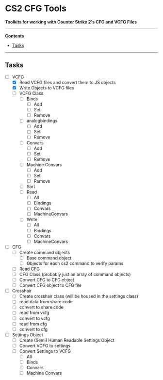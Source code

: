 # CS2 CFG Tools
**Toolkits for working with Counter Strike 2's CFG and VCFG Files**

---
**Contents**
- [Tasks](https://github.com/Vaborgabe/CS2-CFG-Tools#tasks)
---
## Tasks
- [ ] VCFG
	- [x] Read VCFG files and convert them to JS objects
	- [x] Write Objects to VCFG files
	- [ ] VCFG Class
		- [ ] Binds
			- [ ] Add
			- [ ] Set
			- [ ] Remove
		- [ ] analogbindings
			- [ ] Add
			- [ ] Set
			- [ ] Remove
		- [ ] Convars
			- [ ] Add
			- [ ] Set
			- [ ] Remove
		- [ ] Machine Convars
			- [ ] Add
			- [ ] Set
			- [ ] Remove
		- [ ] Sort
		- [ ] Read
			- [ ] All
			- [ ] Bindings
			- [ ] Convars
			- [ ] MachineConvars
		- [ ] Write
			- [ ] All
			- [ ] Bindings
			- [ ] Convars
			- [ ] MachineConvars
- [ ] CFG
	- [ ] Create command objects
		- [ ] Base command object
		- [ ] Objects for each cs2 command to verify params
	- [ ] Read CFG
	- [ ] CFG Class (probably just an array of command objects)
	- [ ] Convert CFG to CFG object
	- [ ] Convert CFG object to CFG file
- [ ] Crosshair
	- [ ] Create crosshair class (will be housed in the settings class)
	- [ ] read data from share code
	- [ ] convert to share code
	- [ ] read from vcfg
	- [ ] convert to vcfg
	- [ ] read from cfg
	- [ ] convert to cfg
- [ ] Settings Object
	- [ ] Create (Semi) Human Readable Settings Object
	- [ ] Convert VCFG to settings
	- [ ] Convert Settings to VCFG
		- [ ] All
		- [ ] Binds
		- [ ] Convars
		- [ ] Machine Convars